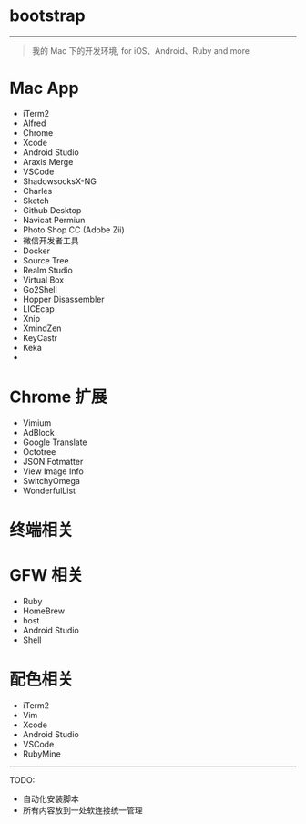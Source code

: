 # bootstrap
---
> 我的 Mac 下的开发环境, for iOS、Android、Ruby and more
# Mac App
  - iTerm2
  - Alfred
  - Chrome
  - Xcode
  - Android Studio
  - Araxis Merge
  - VSCode
  - ShadowsocksX-NG
  - Charles
  - Sketch
  - Github Desktop
  - Navicat Permiun
  - Photo Shop CC (Adobe Zii)
  - 微信开发者工具
  - Docker
  - Source Tree
  - Realm Studio
  - Virtual Box
  - Go2Shell
  - Hopper Disassembler
  - LICEcap
  - Xnip
  - XmindZen
  - KeyCastr
  - Keka
  - 
# Chrome 扩展
  - Vimium
  - AdBlock
  - Google Translate
  - Octotree
  - JSON Fotmatter
  - View Image Info
  - SwitchyOmega
  - WonderfulList
# 终端相关
# GFW 相关
  - Ruby
  - HomeBrew
  - host
  - Android Studio
  - Shell
# 配色相关
 - iTerm2
 - Vim
 - Xcode
 - Android Studio
 - VSCode
 - RubyMine
 ---
 TODO:
 - 自动化安装脚本
 - 所有内容放到一处软连接统一管理

